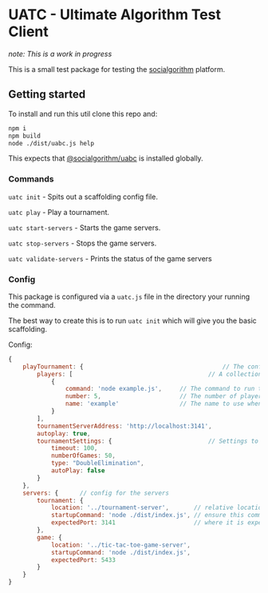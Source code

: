 # UATC - Ultimate Algorithm Test Client
_*note*: This is a work in progress_

This is a small test package for testing the [socialgorithm](https://github.com/socialgorithm) platform.

## Getting started

To install and run this util clone this repo and:

```bash
npm i
npm build
node ./dist/uabc.js help
```

This expects that [@socialgorithm/uabc](https://github.com/socialgorithm/uabc) is installed globally. 

### Commands

`uatc init` - Spits out a scaffolding config file.

`uatc play` - Play a tournament.

`uatc start-servers` - Starts the game servers.

`uatc stop-servers` - Stops the game servers.

`uatc validate-servers` - Prints the status of the game servers

### Config

This package is configured via a `uatc.js` file in the directory your running the command.

The best way to create this is to run `uatc init` which will give you the basic scaffolding. 

Config:

```js
{
	playTournament: {                                       // The config for the play mode. 
		players: [                                      // A collection of players to run against the game
			{
				command: 'node example.js',     // The command to run to start this player. See uabc file arg
				number: 5,                      // The number of players of this type to connect
				name: 'example'                 // The name to use when connecting to the game
			}
		],
		tournamentServerAddress: 'http://localhost:3141',
		autoplay: true,
		tournamentSettings: {                           // Settings to use when playing the tournament
			timeout: 100,
			numberOfGames: 50,
			type: "DoubleElimination",
			autoPlay: false
		}
	},
	servers: {      // config for the servers
		tournament: {
			location: '../tournament-server',       // relative location of the server. Must be npm installed and built
			startupCommand: 'node ./dist/index.js', // ensure this command starts the server rather than runs a script that spawns it like an npm command
			expectedPort: 3141                      // where it is expected to be once started. Used for validation
		},
		game: {
			location: '../tic-tac-toe-game-server',
			startupCommand: 'node ./dist/index.js',
			expectedPort: 5433
		}
	}
}
```